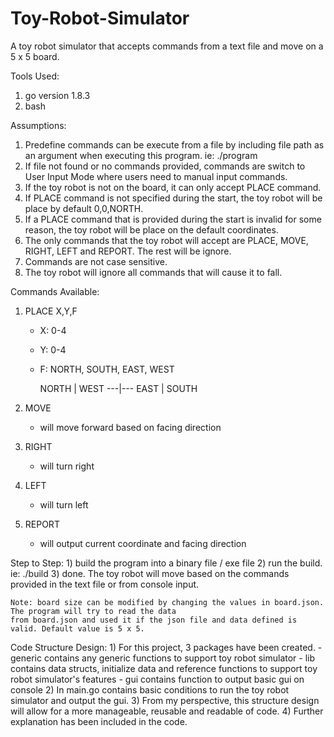 # Toy-Robot-Simulator
A toy robot simulator that accepts commands from a text file and move on a 5 x 5 board.

Tools Used:
   1) go version 1.8.3
   2) bash

Assumptions:
   1) Predefine commands can be execute from a file by including file path as an argument
   when executing this program. ie: ./program <file path>
   2) If file not found or no commands provided, commands are switch to User Input Mode where users need
   to manual input commands.
   3) If the toy robot is not on the board, it can only accept PLACE command.
   4) If PLACE command is not specified during the start, the toy robot will be place by default 0,0,NORTH.
   5) If a PLACE command that is provided during the start is invalid for some reason, the toy robot will be
   place on the default coordinates.
   6) The only commands that the toy robot will accept are PLACE, MOVE, RIGHT, LEFT and REPORT. The rest will be
   ignore.
   7) Commands are not case sensitive.
   8) The toy robot will ignore all commands that will cause it to fall.

Commands Available:
   1) PLACE X,Y,F
        - X: 0-4
        - Y: 0-4
        - F: NORTH, SOUTH, EAST, WEST

          NORTH
            |
    WEST ---|--- EAST
            |
          SOUTH

   2) MOVE
        - will move forward based on facing direction
   3) RIGHT
        - will turn right
   4) LEFT
        - will turn left
   5) REPORT
        - will output current coordinate and facing direction

Step to Step:
    1) build the program into a binary file / exe file
    2) run the build. ie: ./build <file path optional>
    3) done. The toy robot will move based on the commands provided in the text file or from console input.

    Note: board size can be modified by changing the values in board.json. The program will try to read the data
    from board.json and used it if the json file and data defined is valid. Default value is 5 x 5.

Code Structure Design:
    1) For this project, 3 packages have been created.
        - generic contains any generic functions to support toy robot simulator
        - lib contains data structs, initialize data and reference functions to support toy
        robot simulator's features
        - gui contains function to output basic gui on console
    2) In main.go contains basic conditions to run the toy robot simulator and output the gui.
    3) From my perspective, this structure design will allow for a more manageable, reusable and
    readable of code.
    4) Further explanation has been included in the code.